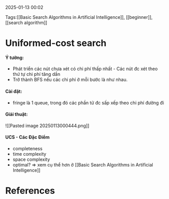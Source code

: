 2025-01-13 00:02


Tags:[[Basic Search Algorithms in Artificial Intelligence]], [[beginner]], [[search algorithm]]

# Uniformed-cost search
#### Ý tưởng: 
- Phát triển các nút chưa xét có chi phí thấp nhất - Các nút đc xét theo thứ tự chi phí tăng dần
- Trở thành BFS nếu các chi phí ở mỗi bước là như nhau.
#### Cài đặt:
- fringe là 1 queue, trong đó các phần tử đc sấp xếp theo chi phí đường đi
#### Giải thuật:
![[Pasted image 20250113000444.png]]
#### UCS - Các Đặc Điểm
- completeness
- time complexity
- space complexity
- optimal?
=> xem cụ thể hơn ở [[Basic Search Algorithms in Artificial Intelligence]]


# References
